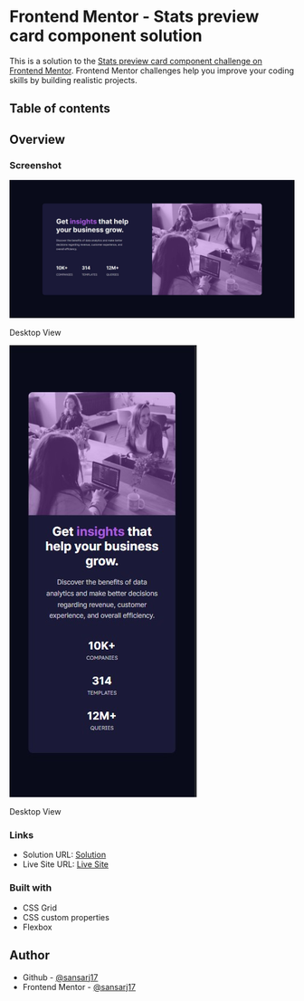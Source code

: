 # Frontend Mentor - Stats preview card component solution

This is a solution to the [Stats preview card component challenge on Frontend Mentor](https://www.frontendmentor.io/challenges/stats-preview-card-component-8JqbgoU62). Frontend Mentor challenges help you improve your coding skills by building realistic projects.

## Table of contents

## Overview

### Screenshot

![](./images/sol-desktop.jpg)

Desktop View

![](./images/sol-mobile.jpg)

Desktop View

### Links

- Solution URL: [Solution](https://www.frontendmentor.io/solutions/qr-component-hXg-CjnI7)
- Live Site URL: [Live Site](https://sansarj17.github.io/FM-StatsPreview/)

### Built with

- CSS Grid
- CSS custom properties
- Flexbox

## Author

- Github - [@sansarj17](https://github.com/sansarj17/)
- Frontend Mentor - [@sansarj17](https://www.frontendmentor.io/profile/sansarj17)
